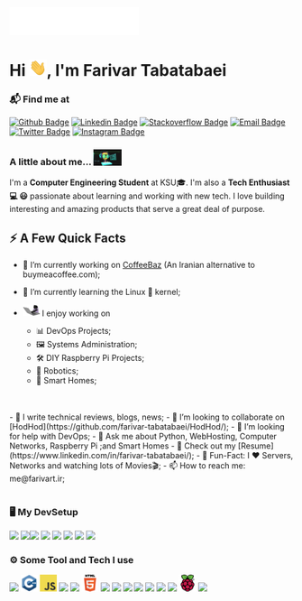 <img src="./assets/header.svg"></img>
<h1>Hi <img src="./assets/waving-hand.gif" height="30px">, I'm Farivar Tabatabaei</a></h1>

### 📬 Find me at

[![Github Badge](http://img.shields.io/badge/Github-black?style=flat&logo=github&link=https://github.com/farivar-tabatabaei/)](https://github.com/farivar-tabatabaei/)
[![Linkedin Badge](https://img.shields.io/badge/LinkedIn-blue?style=flat&logo=Linkedin&logoColor=white&link=https://www.linkedin.com/in/farivar-tabatabaei/)](https://www.linkedin.com/in/farivar-tabatabaei)
[![Stackoverflow Badge](https://img.shields.io/badge/Stack%20overflow-FE7A16?style=flat&logo=stack-overflow&logoColor=white&link=https://stackoverflow.com/users/20435458/farivar-tabatabaei)](https://stackoverflow.com/users/20435458/farivar-tabatabaei)
[![Email Badge](https://img.shields.io/badge/Email-d14836?style=flat&logo=Gmail&logoColor=white&link=mailto:me@farivart.ir)](mailto:me@farivart.ir)
[![Twitter Badge](https://img.shields.io/badge/Twitter-00ACEE?style=flat&logo=twitter&logoColor=FFFFFF&link=https://twitter.com/FarivarTB)](https://twitter.com/FarivarTB)
[![Instagram Badge](https://img.shields.io/badge/Instagram-d62976?style=flat&logo=instagram&logoColor=FFFFFF&link=https://instagram.com/farivar_tabatabaei)](https://instagram.com/farivar_tabatabaei)

### A little about me...  <img src="./assets/me.gif" width="50">

I'm a **Computer Engineering Student** at KSU🎓. I'm also a **Tech Enthusiast 💻 😃** passionate about learning and working with new tech. I love building interesting and amazing products that serve a great deal of purpose.

## ⚡️ A Few Quick Facts

- 🔭 I’m currently working on [CoffeeBaz](https://github.com/farivar-tabatabaei/CoffeBaz/) (An Iranian alternative to buymeacoffee.com);
- 🌱 I’m currently learning the Linux 🐧 kernel;

- <img src="./assets/black-programmer-cat.gif" width="30">  I enjoy working on
  - 📊 DevOps Projects;
  - 🖼 Systems Administration;
  - 🛠 DIY Raspberry Pi Projects;
  - 🤖 Robotics;
  - 🏡 Smart Homes;
</br>
</br>
- 📝 I write technical reviews, blogs, news;
- 👯 I’m looking to collaborate on [HodHod](https://github.com/farivar-tabatabaei/HodHod/);
- 🤔 I’m looking for help with DevOps;
- 💬 Ask me about Python, WebHosting, Computer Networks, Raspberry Pi ;and Smart Homes
- 📙 Check out my [Resume](https://www.linkedin.com/in/farivar-tabatabaei/);
- 🎉 Fun-Fact: I ❤️ Servers, Networks and watching lots of Movies🎬;
- 📫 How to reach me: me@farivart.ir;
</br>
</br>

### 🖥️ My DevSetup

<img src="https://img.shields.io/badge/ROG-555555.svg?&style=flat&logo=republicofgamers&logoColor=DE272C">
<img src="https://img.shields.io/badge/Windows-555555.svg?&style=flat&logo=windows&logoColor=0078D6"><img src="https://img.shields.io/badge/Manjaro-555555.svg?&style=flat&logo=manjaro&logoColor=34be5b">
<img src="https://img.shields.io/badge/VS Code-555555?style=flat&logo=visual-studio-code&logoColor=007ACC">
<img src="https://img.shields.io/badge/Terminal-555555.svg?&style=flat&logo=powershell&logoColor=white">
<img src="https://img.shields.io/badge/Spotify-555555.svg?&style=flat&logo=spotify&logoColor=1ED760">
<img src="https://img.shields.io/badge/VMware-555555.svg?&style=flat&logo=vmware&logoColor=E2231A">
<img src="https://img.shields.io/badge/Wireshark-555555.svg?&style=flat&logo=wireshark&logoColor=1679A7">

### ⚙️ Some Tool and Tech I use

<code><img height="30" src="https://avatars0.githubusercontent.com/u/1525981?s=200&v=4"></code>
<code><img height="30" src="https://raw.githubusercontent.com/github/explore/80688e429a7d4ef2fca1e82350fe8e3517d3494d/topics/cpp/cpp.png"></code>
<code><img height="30" src="https://raw.githubusercontent.com/github/explore/80688e429a7d4ef2fca1e82350fe8e3517d3494d/topics/javascript/javascript.png"></code>
<code><img height="30" src="https://avatars3.githubusercontent.com/u/9950313?s=200&v=4"></code>
  <code><img height="30" src="https://avatars1.githubusercontent.com/u/45120?s=200&v=4"></code>
<code><img height="30" src="https://raw.githubusercontent.com/github/explore/80688e429a7d4ef2fca1e82350fe8e3517d3494d/topics/html/html.png"></code>
<code><img height="30" src="https://avatars1.githubusercontent.com/u/1517864?s=200&v=4"></code>
<code><img height="30" src="https://avatars1.githubusercontent.com/u/2918581?s=200&v=4"></code>
<code><img height="30" src="https://avatars3.githubusercontent.com/u/18133?s=200&v=4"></code>
<code><img height="30" src="https://avatars1.githubusercontent.com/u/5009934?s=200&v=4"></code>
<code><img height="30" src="https://avatars0.githubusercontent.com/u/365630?s=88&v=4"></code>
<code><img height="30" src="https://avatars.githubusercontent.com/u/15658638"></code>
<code><img height="30" src="https://avatars.githubusercontent.com/u/34455048"></code>
<code><img height="30" src="https://raw.githubusercontent.com/github/explore/80688e429a7d4ef2fca1e82350fe8e3517d3494d/topics/raspberry-pi/raspberry-pi.png"></code>
<code><img height="30" src="https://avatars2.githubusercontent.com/u/1728152?s=200&v=4"></code>

